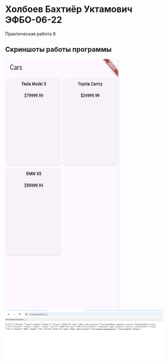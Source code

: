 # Холбоев Бахтиёр Уктамович ЭФБО-06-22

Практическая работа 8

## Скриншоты работы программы

![alt text](<lab8_1.png>)
![alt text](<lab8_2.png>)
